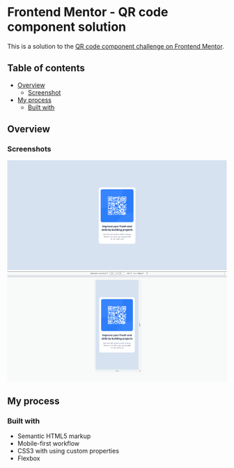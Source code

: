 # Frontend Mentor - QR code component solution

This is a solution to the [QR code component challenge on Frontend Mentor](https://www.frontendmentor.io/challenges/qr-code-component-iux_sIO_H).

## Table of contents

- [Overview](#overview)
  - [Screenshot](#screenshot)
- [My process](#my-process)
  - [Built with](#built-with)

## Overview

### Screenshots

![](./result_screenshots/desktop_screenshot.png)
![](./result_screenshots/mobile_screenshot.png)

## My process

### Built with

- Semantic HTML5 markup
- Mobile-first workflow
- CSS3 with using custom properties
- Flexbox

